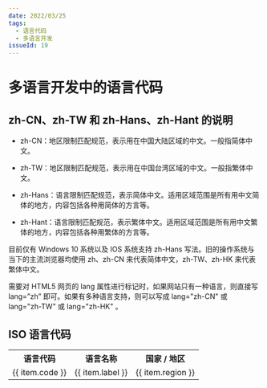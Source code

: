 ```yaml
---
date: 2022/03/25
tags:
  - 语言代码
  - 多语言开发
issueId: 19
---
```


# 多语言开发中的语言代码

## zh-CN、zh-TW 和 zh-Hans、zh-Hant 的说明

- zh-CN：地区限制匹配规范，表示用在中国大陆区域的中文。一般指简体中文。
- zh-TW：地区限制匹配规范，表示用在中国台湾区域的中文。一般指繁体中文。

- zh-Hans：语言限制匹配规范，表示简体中文。适用区域范围是所有用中文简体的地方，内容包括各种用简体的方言等。
- zh-Hant：语言限制匹配规范，表示繁体中文。适用区域范围是所有用中文繁体的地方，内容包括各种用繁体的方言等。

目前仅有 Windows 10 系统以及 IOS 系统支持 zh-Hans 写法。旧的操作系统与当下的主流浏览器均使用 zh、zh-CN 来代表简体中文，zh-TW、zh-HK 来代表繁体中文。

需要对 HTML5 网页的 lang 属性进行标记时，如果网站只有一种语言，则直接写 lang=”zh” 即可。如果有多种语言支持，则可以写成 lang="zh-CN" 或 lang="zh-TW" 或 lang="zh-HK" 。

## ISO 语言代码

<table>
  <tr>
    <th>语言代码</th>
    <th>语言名称</th>
    <th>国家 / 地区</th>
  </tr>
  <tr v-for="item in require('./data/langCode.json')">
    <td>{{ item.code }}</td>
    <td>{{ item.label }}</td>
    <td>{{ item.region }}</td>
  </tr>
</table>
